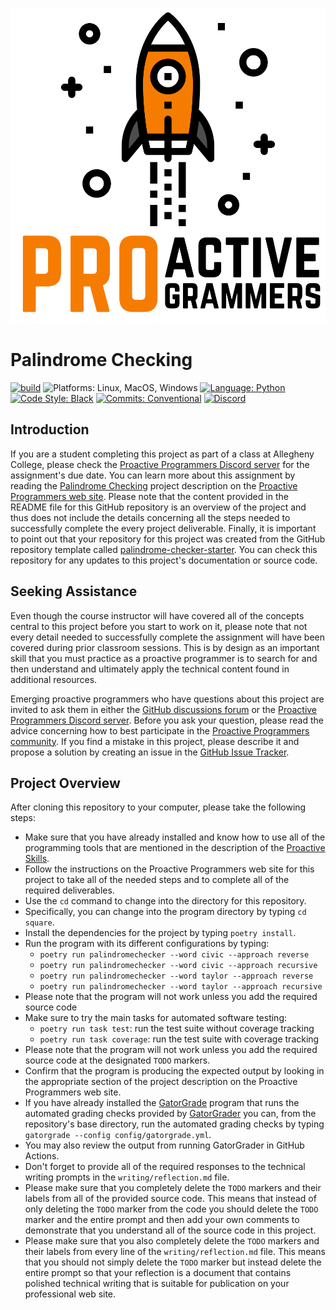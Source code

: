 ![Proactive Programmers](.github/images/Square-Proactive-Programmers-Logo.svg)

# Palindrome Checking

[![build](../../actions/workflows/build.yml/badge.svg)](../../actions/)
![Platforms: Linux, MacOS, Windows](https://img.shields.io/badge/Platform-Linux%20%7C%20MacOS%20%7C%20Windows-blue.svg)
[![Language: Python](https://img.shields.io/badge/Language-Python-blue.svg)](https://www.python.org/)
[![Code Style: Black](https://img.shields.io/badge/Code%20Style-Black-blue.svg)](https://github.com/psf/black)
[![Commits: Conventional](https://img.shields.io/badge/Commits-Conventional-blue.svg)](https://www.conventionalcommits.org/en/v1.0.0/)
[![Discord](https://img.shields.io/discord/872320492936257537?logo=discord)](https://discord.gg/kjah8MFYbR)

## Introduction

If you are a student completing this project as part of a class at Allegheny
College, please check the [Proactive Programmers Discord
server](https://discord.gg/kjah8MFYbR) for the assignment's due date. You can
learn more about this assignment by reading the [Palindrome
Checking](https://proactiveprogrammers.com/data-abstraction/engineering-efforts/palindrome-checking/)
project description on the [Proactive Programmers web
site](https://proactiveprogrammers.com). Please note that the content provided
in the README file for this GitHub repository is an overview of the project and
thus does not include the details concerning all the steps needed to
successfully complete the every project deliverable. Finally, it is important
to point out that your repository for this project was created from the GitHub
repository template called
[palindrome-checker-starter](https://github.com/ProactiveProgrammers/palindrome-checker-starter).
You can check this repository for any updates to this project's documentation
or source code.

## Seeking Assistance

Even though the course instructor will have covered all of the concepts central
to this project before you start to work on it, please note that not every
detail needed to successfully complete the assignment will have been covered
during prior classroom sessions. This is by design as an important skill that
you must practice as a proactive programmer is to search for and then understand
and ultimately apply the technical content found in additional resources.

Emerging proactive programmers who have questions about this project are invited
to ask them in either the [GitHub discussions
forum](https://github.com/ProactiveProgrammers/www.proactiveprogrammers.com/discussions)
or the [Proactive Programmers Discord server](https://discord.gg/kjah8MFYbR).
Before you ask your question, please read the advice concerning how to best
participate in the [Proactive Programmers
community](https://proactiveprogrammers.com/proactive-community/community-connections/).
If you find a mistake in this project, please describe it and propose a solution
by creating an issue in the [GitHub Issue
Tracker](https://github.com/ProactiveProgrammers/www.proactiveprogrammers.com/issues).

## Project Overview

After cloning this repository to your computer, please take the following
steps:

- Make sure that you have already installed and know how to use all of the
  programming tools that are mentioned in the description of the [Proactive
  Skills](https://proactiveprogrammers.com/proactive-skills/technical-skills/introduction-technical-skills/).
- Follow the instructions on the Proactive Programmers web site for this project
  to take all of the needed steps and to complete all of the required
  deliverables.
- Use the `cd` command to change into the directory for this repository.
- Specifically, you can change into the program directory by typing `cd square`.
- Install the dependencies for the project by typing `poetry install`.
- Run the program with its different configurations by typing:
  - `poetry run palindromechecker --word civic --approach reverse`
  - `poetry run palindromechecker --word civic --approach recursive`
  - `poetry run palindromechecker --word taylor --approach reverse`
  - `poetry run palindromechecker --word taylor --approach recursive`
- Please note that the program will not work unless you add the required source code
- Make sure to try the main tasks for automated software testing:
  - `poetry run task test`: run the test suite without coverage tracking
  - `poetry run task coverage`: run the test suite with coverage tracking
- Please note that the program will not work unless you add the required
  source code at the designated `TODO` markers.
- Confirm that the program is producing the expected output by looking in the
  appropriate section of the project description on the Proactive Programmers
  web site.
- If you have already installed the
  [GatorGrade](https://github.com/GatorEducator/gatorgrade) program that runs
  the automated grading checks provided by
  [GatorGrader](https://github.com/GatorEducator/gatorgrader) you can, from the
  repository's base directory, run the automated grading checks by typing
  `gatorgrade --config config/gatorgrade.yml`.
- You may also review the output from running GatorGrader in GitHub Actions.
- Don't forget to provide all of the required responses to the technical writing
  prompts in the `writing/reflection.md` file.
- Please make sure that you completely delete the `TODO` markers and their
  labels from all of the provided source code. This means that instead of only
  deleting the `TODO` marker from the code you should delete the `TODO`
  marker and the entire prompt and then add your own comments to demonstrate
  that you understand all of the source code in this project.
- Please make sure that you also completely delete the `TODO` markers and their
  labels from every line of the `writing/reflection.md` file. This means that
  you should not simply delete the `TODO` marker but instead delete the entire
  prompt so that your reflection is a document that contains polished technical
  writing that is suitable for publication on your professional web site.
